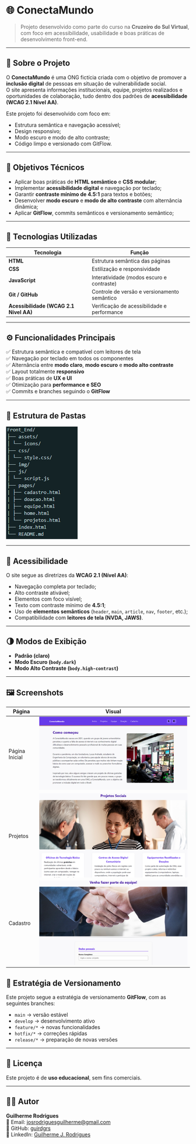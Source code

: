 # 🌐 ConectaMundo

> Projeto desenvolvido como parte do curso na **Cruzeiro do Sul Virtual**, com foco em acessibilidade, usabilidade e boas práticas de desenvolvimento front-end.

---

## 📖 Sobre o Projeto

O **ConectaMundo** é uma ONG fictícia criada com o objetivo de promover a **inclusão digital** de pessoas em situação de vulnerabilidade social.  
O site apresenta informações institucionais, equipe, projetos realizados e oportunidades de colaboração, tudo dentro dos padrões de **acessibilidade (WCAG 2.1 Nível AA)**.

Este projeto foi desenvolvido com foco em:
- Estrutura semântica e navegação acessível;
- Design responsivo;
- Modo escuro e modo de alto contraste;
- Código limpo e versionado com GitFlow.

---

## 🧠 Objetivos Técnicos

- Aplicar boas práticas de **HTML semântico** e **CSS modular**;
- Implementar **acessibilidade digital** e navegação por teclado;
- Garantir **contraste mínimo de 4.5:1** para textos e botões;
- Desenvolver **modo escuro** e **modo de alto contraste** com alternância dinâmica;
- Aplicar **GitFlow**, commits semânticos e versionamento semântico;

---

## 🧰 Tecnologias Utilizadas

| Tecnologia | Função |
|-------------|--------|
| **HTML** | Estrutura semântica das páginas |
| **CSS** | Estilização e responsividade |
| **JavaScript** | Interatividade (modos escuro e contraste) |
| **Git / GitHub** | Controle de versão e versionamento semântico |
| **Acessibilidade (WCAG 2.1 Nível AA)** | Verificação de acessibilidade e performance |

---

## ⚙️ Funcionalidades Principais

✅ Estrutura semântica e compatível com leitores de tela  
✅ Navegação por teclado em todos os componentes  
✅ Alternância entre **modo claro**, **modo escuro** e **modo alto contraste**  
✅ Layout totalmente **responsivo**  
✅ Boas práticas de **UX e UI**  
✅ Otimização para **performance e SEO**  
✅ Commits e branches seguindo o **GitFlow**

---

## 🧩 Estrutura de Pastas

![screenshot-folder-tree](./img/FolderTree.png) 


---

## 🎨 Acessibilidade

O site segue as diretrizes da **WCAG 2.1 (Nível AA)**:

- Navegação completa por teclado;
- Alto contraste ativável;
- Elementos com foco visível;
- Texto com contraste mínimo de **4.5:1**;
- Uso de **elementos semânticos** (`header`, `main`, `article`, `nav`, `footer`, etc.);
- Compatibilidade com **leitores de tela (NVDA, JAWS)**.

---

## 🌗 Modos de Exibição

- **Padrão (claro)**  
- **Modo Escuro (`body.dark`)**  
- **Modo Alto Contraste (`body.high-contrast`)**

---

## 🖼️ Screenshots

| Página | Visual |
|--------|---------|
| Página Inicial | ![screenshot-home](./img/PaginaInicial.png) |
| Projetos | ![screenshot-projetos](./img/Projetos.png) |
| Cadastro | ![screenshot-cadastro](./img/Cadastro.png) |

## 🔀 Estratégia de Versionamento

Este projeto segue a estratégia de versionamento **GitFlow**, com as seguintes branches:

- `main` → versão estável
- `develop` → desenvolvimento ativo
- `feature/*` → novas funcionalidades
- `hotfix/*` → correções rápidas
- `release/*` → preparação de novas versões

---

## 🪪 Licença

Este projeto é de **uso educacional**, sem fins comerciais.

---

## 👨‍💻 Autor

**Guilherme Rodrigues**  
📧 Email: [josrodriguesguilherme@gmail.com](mailto:josrodriguesguilherme@gmail.com)  
💼 GitHub: [guirdgrs](https://github.com/guirdgrs)  
🔗 LinkedIn: [Guilherme J. Rodrigues](https://www.linkedin.com/in/guilherme-jrodrigues/)
